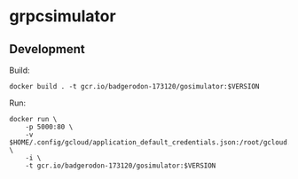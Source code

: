 # grpcsimulator


## Development

Build:

    docker build . -t gcr.io/badgerodon-173120/gosimulator:$VERSION

Run:

    docker run \
        -p 5000:80 \
        -v $HOME/.config/gcloud/application_default_credentials.json:/root/gcloud.credentials \
        -i \
        -t gcr.io/badgerodon-173120/gosimulator:$VERSION

